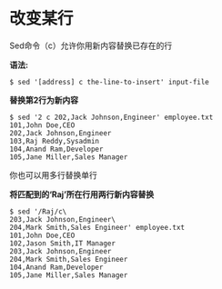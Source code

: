 # 改变某行

Sed命令（c）允许你用新内容替换已存在的行

__语法:__

```
$ sed '[address] c the-line-to-insert' input-file
```

__替换第2行为新内容__

```
$ sed '2 c 202,Jack Johnson,Engineer' employee.txt
101,John Doe,CEO
202,Jack Johnson,Engineer
103,Raj Reddy,Sysadmin
104,Anand Ram,Developer
105,Jane Miller,Sales Manager
```

你也可以用多行替换单行

__将匹配到的‘Raj’所在行用两行新内容替换__

```shell
$ sed '/Raj/c\
203,Jack Johnson,Engineer\
204,Mark Smith,Sales Engineer' employee.txt
101,John Doe,CEO
102,Jason Smith,IT Manager
203,Jack Johnson,Engineer
204,Mark Smith,Sales Engineer
104,Anand Ram,Developer
105,Jane Miller,Sales Manager
```
